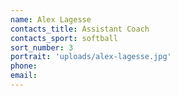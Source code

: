 ```yaml
---
name: Alex Lagesse
contacts_title: Assistant Coach
contacts_sport: softball
sort_number: 3
portrait: 'uploads/alex-lagesse.jpg'
phone:
email:
---
```

